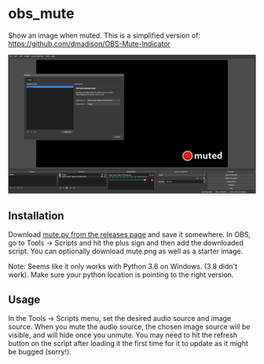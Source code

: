 # obs_mute
Show an image when muted. This is a simplified version of: https://github.com/dmadison/OBS-Mute-Indicator

![Screenshot](github/screenshot.png)

## Installation
Download [mute.py from the releases page](https://github.com/casey-c/obs_mute/releases) and save it somewhere. In OBS, go to Tools -> Scripts and hit the plus sign and then add the downloaded script. You can optionally download mute.png as well as a starter image.

Note: Seems like it only works with Python 3.6 on Windows. (3.8 didn't work). Make sure your python location is pointing to the right version.

## Usage
In the Tools -> Scripts menu, set the desired audio source and image source. When you mute the audio source, the chosen image source will be visible, and will hide once you unmute. You may need to hit the refresh button on the script after loading it the first time for it to update as it might be bugged (sorry!).
